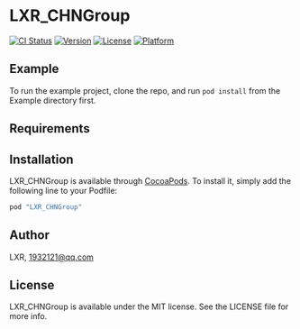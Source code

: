 # LXR_CHNGroup

[![CI Status](http://img.shields.io/travis/1932121@qq.com/LXR_CHNGroup.svg?style=flat)](https://travis-ci.org/1932121@qq.com/LXR_CHNGroup)
[![Version](https://img.shields.io/cocoapods/v/LXR_CHNGroup.svg?style=flat)](http://cocoapods.org/pods/LXR_CHNGroup)
[![License](https://img.shields.io/cocoapods/l/LXR_CHNGroup.svg?style=flat)](http://cocoapods.org/pods/LXR_CHNGroup)
[![Platform](https://img.shields.io/cocoapods/p/LXR_CHNGroup.svg?style=flat)](http://cocoapods.org/pods/LXR_CHNGroup)

## Example

To run the example project, clone the repo, and run `pod install` from the Example directory first.

## Requirements

## Installation

LXR_CHNGroup is available through [CocoaPods](http://cocoapods.org). To install
it, simply add the following line to your Podfile:

```ruby
pod "LXR_CHNGroup"
```

## Author

LXR, 1932121@qq.com

## License

LXR_CHNGroup is available under the MIT license. See the LICENSE file for more info.
